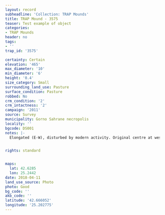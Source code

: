 ```yaml
---
layout: record
subheadline: 'Collection: TRAP Mounds'
title: TRAP Mound - 3575
teaser: Test example of object
categories:
- TRAP Mounds
header: no
tags:
- ''
trap_id: '3575'

certainty: Certain
elevation: '465'
max_diameter: '10'
min_diameter: '6'
height: '0.4'
size_category: Small
surrounding_land_use: Pasture
surface_condition: Pasture
robbed: No
crm_condition: '2'
crm_intactness: '2'
campaign: '2011'
source: Survey
municipality: Gorno Sahrane necropolis
locality: ''
bgcode: DS001
notes: |-
  Elongated (E-W), disturbed by modern activity. Original centre at west end, concentration of stones, severaly worn, unevem.


rights: standard


maps:
  lat: 42.6285
  lon: 25.2442
date: 2018-04-11
land_use_source: Photo
photo: Good
bg_code: ''
akb_code: ''
latitude: '42.666052'
longitude: '25.202775'
---
```

